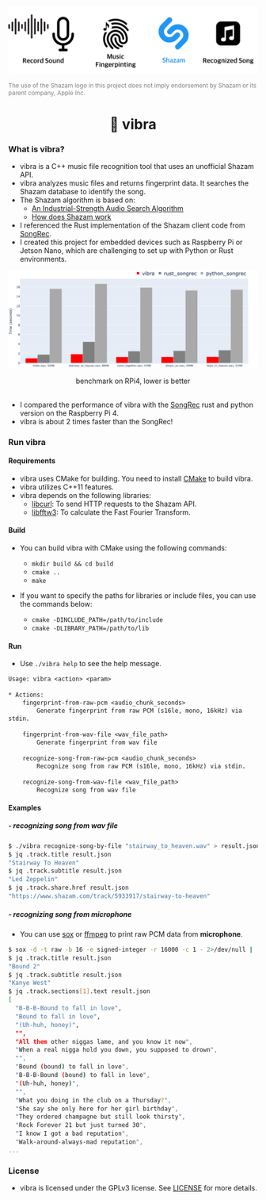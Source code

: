 <p align="center">
    <img src="res/project_vibra.png"></img>
</p>

<p style="color:gray; font-size:9pt">
The use of the Shazam logo in this project does not imply endorsement by Shazam or its parent company, Apple Inc.
</p>

<span align="center">

# 🎵 vibra

</span>

### What is vibra?
* vibra is a C++ music file recognition tool that uses an unofficial Shazam API.
* vibra analyzes music files and returns fingerprint data. It searches the Shazam database to identify the song.
* The Shazam algorithm is based on:
    * [An Industrial-Strength Audio Search Algorithm](https://www.ee.columbia.edu/~dpwe/papers/Wang03-shazam.pdf)
    * [How does Shazam work](https://www.cameronmacleod.com/blog/how-does-shazam-work)
* I referenced the Rust implementation of the Shazam client code from [SongRec](https://github.com/marin-m/SongRec/tree/master).
* I created this project for embedded devices such as Raspberry Pi or Jetson Nano, which are challenging to set up with Python or Rust environments.

![vibra_benchmark](res/project_vibra_benchmark.png)
<figcaption align = "center">benchmark on RPi4, lower is better</figcaption>
<br>

* I compared the performance of vibra with the [SongRec](https://github.com/marin-m/SongRec/tree/master) rust and python version on the Raspberry Pi 4.
* vibra is about 2 times faster than the SongRec!

### Run vibra

#### Requirements

* vibra uses CMake for building. You need to install [CMake](https://cmake.org/) to build vibra.
* vibra utilizes C++11 features.
* vibra depends on the following libraries:
    * [libcurl](https://curl.se/libcurl/): To send HTTP requests to the Shazam API.
    * [libfftw3](http://www.fftw.org/): To calculate the Fast Fourier Transform.

#### Build
* You can build vibra with CMake using the following commands:
    * `mkdir build && cd build`
    * `cmake ..`
    * `make`

* If you want to specify the paths for libraries or include files, you can use the commands below:
    * `cmake -DINCLUDE_PATH=/path/to/include`
    * `cmake -DLIBRARY_PATH=/path/to/lib`
    

#### Run
* Use `./vibra help` to see the help message.

```
Usage: vibra <action> <param>

* Actions:
	fingerprint-from-raw-pcm <audio_chunk_seconds>
		Generate fingerprint from raw PCM (s16le, mono, 16kHz) via stdin.

	fingerprint-from-wav-file <wav_file_path>
		Generate fingerprint from wav file

	recognize-song-from-raw-pcm <audio_chunk_seconds>
		Recognize song from raw PCM (s16le, mono, 16kHz) via stdin.

	recognize-song-from-wav-file <wav_file_path>
		Recognize song from wav file
```

#### Examples
##### - recognizing song from wav file
```bash
$ ./vibra recognize-song-by-file "stairway_to_heaven.wav" > result.json
$ jq .track.title result.json
"Stairway To Heaven"
$ jq .track.subtitle result.json
"Led Zeppelin"
$ jq .track.share.href result.json
"https://www.shazam.com/track/5933917/stairway-to-heaven"
```

##### - recognizing song from microphone
* You can use [sox](http://sox.sourceforge.net/) or [ffmpeg](https://ffmpeg.org/) to print raw PCM data from **microphone**.

```bash
$ sox -d -t raw -b 16 -e signed-integer -r 16000 -c 1 - 2>/dev/null | ./vibra recognize-song-from-raw-pcm 5 > result.json
$ jq .track.title result.json
"Bound 2"
$ jq .track.subtitle result.json
"Kanye West"
$ jq .track.sections[1].text result.json
[
  "B-B-B-Bound to fall in love",
  "Bound to fall in love",
  "(Uh-huh, honey)",
  "",
  "All them other niggas lame, and you know it now",
  "When a real nigga hold you down, you supposed to drown",
  "",
  "Bound (bound) to fall in love",
  "B-B-B-Bound (bound) to fall in love",
  "(Uh-huh, honey)",
  "",
  "What you doing in the club on a Thursday?",
  "She say she only here for her girl birthday",
  "They ordered champagne but still look thirsty",
  "Rock Forever 21 but just turned 30",
  "I know I got a bad reputation",
  "Walk-around-always-mad reputation",
...
```


### License
* vibra is licensed under the GPLv3 license. See [LICENSE](LICENSE) for more details.
